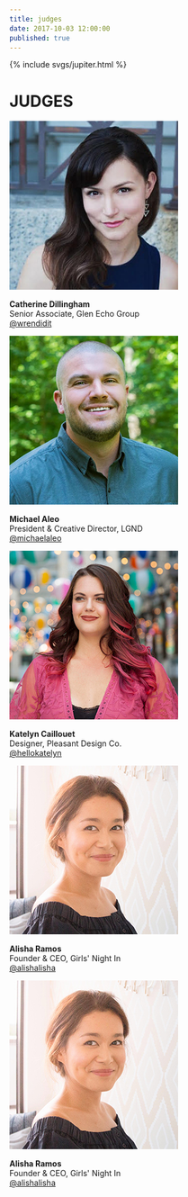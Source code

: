 ```yaml
---
title: judges
date: 2017-10-03 12:00:00
published: true
---
```


<div class="jupiter">
  {% include svgs/jupiter.html %}
</div>

# JUDGES

<div class="profile-list">
  <div class="profile">
    <img alt="image of Catherine Dillingham" src="/images/judge-catherine-dillingham.jpg">
    <p><strong>Catherine Dillingham</strong><br>
    Senior Associate, Glen Echo Group<br>
    <a target="_blank" title="Catherine Dillingham's Twitter account" href="https://twitter.com/wrendidit">@wrendidit</a>
    </p>
  </div>
  <div class="profile">
    <img alt="image of Michael Aleo" src="/images/judge-michael-aleo.jpg">
    <p><strong>Michael Aleo</strong><br>
    President &amp; Creative Director, LGND<br>
    <a target="_blank" title="Michael Aleo's Twitter account" href="https://twitter.com/michaelaleo">@michaelaleo</a>
    </p>
  </div>
  <div class="profile">
    <img alt="image of Katelyn Caillouet" src="/images/judge-katelyn-caillouet.jpg">
    <p><strong>Katelyn Caillouet</strong><br>
    Designer, Pleasant Design Co.<br>
    <a target="_blank" title="Katelyn Caillouet's Twitter account" href="https://twitter.com/hellokatelyn">@hellokatelyn</a>
    </p>
  </div>
  <div class="profile">
    <img alt="image of Alisha Ramos" src="/images/judge-alisha-ramos.jpg">
    <p><strong>Alisha Ramos</strong><br>
    Founder &amp; CEO, Girls' Night In<br>
    <a target="_blank" title="Alisha Ramos's Twitter account" href="https://twitter.com/alishalisha">@alishalisha</a>
    </p>
  </div>
  <div class="profile">
    <img alt="image of Alisha Ramos" src="/images/judge-alisha-ramos.jpg">
    <p><strong>Alisha Ramos</strong><br>
    Founder &amp; CEO, Girls' Night In<br>
    <a target="_blank" title="Alisha Ramos's Twitter account" href="https://twitter.com/alishalisha">@alishalisha</a>
    </p>
  </div>
</div>

